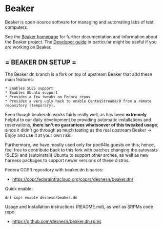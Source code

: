 # Beaker

Beaker is open-source software for managing and automating labs of test 
computers.

See the [Beaker homepage](http://beaker-project.org/) for further 
documentation and information about the Beaker project.
The [Developer guide](https://beaker-project.org/dev/guide/) in particular 
might be useful if you are working on Beaker.

## = BEAKER DN SETUP =

The Beaker dn branch is a fork on top of upstream Beaker that add these main features:

~~~
* Enables SLES support
* Enables Ubuntu support
* Provides a few tweaks on Fedora repos
* Provides a very ugly hack to enable CentosStream8/9 from a remote repository (temporary).
~~~

Even though beaker.dn works fairly really well, as has been **extremely** helpful to our daily development by providing automatic installations and reservations, **there isn't no guarantees whatsoever of this tweaked usage**; since it didn't go through as much testing as the real upstream Beaker -> Enjoy and use it at your own risk!

Furthermore, we have mostly used only for ppc64le guests on this; hence, feel free to contribute back to this fork with patches changing the autoyasts (SLES) and (autoinstall) Ubuntu to support other arches, as well as new harness packages to support newer versions of these distros.

Fedora COPR repository with beaker.dn binaries:
* https://copr.fedorainfracloud.org/coprs/desnesn/beaker.dn/

Quick enable:
~~~
dnf copr enable desnesn/beaker.dn
~~~

Usage and Installation instructions (README.md), as well as SRPMs code repo:
* https://github.com/desnesn/beaker.dn.rpms
